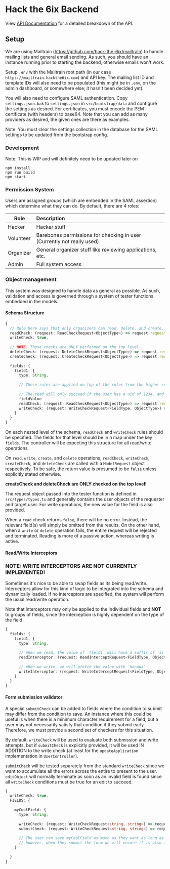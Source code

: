 # Hack the 6ix Backend

View [API Documentation](api.md) for a detailed breakdown of the API.

## Setup

We are using Mailtrain (https://github.com/hack-the-6ix/mailtrain) to handle mailing lists and 
general email sending. As such, you should have an instance running prior to starting the backend,
otherwise emails won't work.

Setup `.env` with the Mailtrain root path (in our case `https://mailtrain.hackthe6ix.com`) and API key.
The mailing list ID and template IDs will also need to be populated (this might be in `.env`, on the 
admin dashboard, or somewhere else; it hasn't been decided yet).

You will also need to configure SAML authentication. Copy `settings.json.bak` to `settings.json` in `src/bootstrap/data` and configure the settings as desired.
For certificates, you must encode the PEM certificate (with headers) to base64. Note that you can add as many providers as desired, the given ones are there as examples.


Note: You must clear the settings collection in the database for the SAML settings to be updated from the bootstrap config.

### Development
Note: This is WIP and will definitely need to be updated later on
```
npm install
npm run build
npm start
```

### Permission System

Users are assigned groups (which are embedded in the SAML assertion) which determine what they can do.
By default, there are 4 roles:

| Role        | Description     |
| ----------- |:-------------|
| Hacker      | Hacker stuff | 
| Volunteer   | Barebones permissions for checking in user (Currently not really used)      |
| Organizer   | General organizer stuff like reviewing applications, etc.      |
| Admin       | Full system access      |

### Object management

This system was designed to handle data as general as possible. As such, validation and access is
governed through a system of tester functions embedded in the models.

#### Schema Structure
```typescript
{
  // Rule here says that only organizers can read, delete, and create, but anyone is allowed to write
  readCheck: (request: ReadCheckRequest<ObjectType>) => request.requestUser.jwt.roles.organizer,
  writeCheck: true,
  
  // NOTE: These checks are ONLY performed on the top level
  deleteCheck: (request: DeleteCheckRequest<ObjectType>) => request.requestUser.jwt.roles.organizer,
  createCheck: (request: CreateCheckRequest<ObjectType>) => request.requestUser.jwt.roles.organizer,
  
  fields: {
    field1: {
      type: String,
      
      // These rules are applied on top of the rules from the higher scope
      
      // The read will only succeed if the user has a uid of 1234, and 
      fieldValue
      readCheck: (request: ReadCheckRequest<ObjectType>) => request.requestUser.jwt.uid == 1234,
      writeCheck: (request: WriteCheckRequest<FieldType, ObjectType>) => request.value.length < 5, 
    }
  }
}
```
On each nested level of the schema, `readCheck` and `writeCheck` rules should be specified. The fields
for that level should be in a map under the key `fields`. The controller will be expecting this structure for all read/write operations.

On `read`, `write`, `create`, and `delete` operations, `readCheck`, `writeCheck`, `createCheck`, and `deleteCheck` are called with a `ModelRequest` object respectively.
To be safe, the return value is presumed to be `false` unless explicitly stated otherwise.

**createCheck and deleteCheck are ONLY checked on the top level!**

The request object passed into the tester function is defined in `src/types/types.ts` and generally contains the user objects of the
requester and target user. For write operations, the new value for the field is also provided.

When a `read` check returns `false`, there will be no error. Instead, the relevant field(s) will simply be omitted from the results.
On the other hand, when a `write` or `delete` operation fails, the entire request will be rejected and terminated. Reading is more of a passive action, whereas
writing is active.

#### Read/Write Interceptors

### NOTE: WRITE INTERCEPTORS ARE NOT CURRENTLY IMPLEMENTED!

Sometimes it's nice to be able to swap fields as its being read/write. Interceptors allow for this kind of logic to be integrated into
the schema and dynamically loaded. If no interceptors are specified, the system will perform the usual read/write operation.

Note that interceptors may only be applied to the individual fields and **NOT** to groups of fields, since the interception is highly
dependent on the type of the field. 

```typescript
{
  fields: {
    field1: {
      type: String,
      
      // When we read, the value of `field1` will have a suffix of `is very cool!`
      readInterceptor: (request: ReadInterceptRequest<FieldType, ObjectType>) => request.value + " is very cool!"
      
      // When we write, we will prefix the value with `banana`
      writeInterceptor: (request: WriteInterceptRequest<FieldType, ObjectType>) => "banana" + request.value
    }
  }
}
```

#### Form submission validator

A special `submitCheck` can be added to fields where the condition to submit may differ from the condition to
save. An instance where this could be useful is when there is a minimum character requirement for a field, but a user may not
necessarily satisfy that condition if they submit early. Therefore, we must provide a second set of checkers for this situation.

By default, `writeCheck` will be used to evaluate both submission and write attempts, but if `submitCheck` is explicitly provided, 
it will be used IN ADDITION to the write check (at least for the `updateApplication` implementation in `UserController`).

`submitCheck` will be tested separately from the standard `writeCheck` since we want to accumulate all the errors across the entire
to present to the user. `editObject` will normally terminate as soon as an invalid field is found since all `writeCheck` conditions must be true 
for an edit to succeed.

```typescript
{
  writeCheck: true,
  FIELDS: {
    
    myCoolField: {
      type: String,
      
      writeCheck: (request: WriteCheckRequest<string, string>) => request.fieldValue.length < 100,
      submitCheck: (request: WriteCheckRequest<string, string>) => request.fieldValue.length >= 10,
      
      // The user can save myCoolField as much as they want as long as the length is less than 100,
      // however, when they submit the form we will ensure it is also at least length 10
    }
    
  }
}
```
